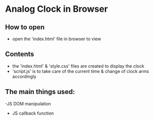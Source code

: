 # Analog Clock in Browser

## How to open 
- open the 'index.html' file in browser to view

## Contents
- the 'index.html' & 'style.css' files are created to display the clock
- 'script.js' is to take care of the current time & change of clock arms accordingly

## The main things used:
-JS DOM manipulation
- JS callback function 
